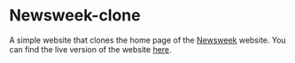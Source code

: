 # Newsweek-clone
A simple website that clones the home page of the [Newsweek]() website. You can find the live version of the website [here]().
